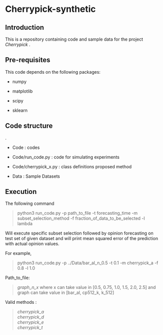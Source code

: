 # Cherrypick-synthetic

## Introduction

This is a repository containing code and sample data for the project *Cherrypick* . 

## Pre-requisites


This code depends on the following packages:

* numpy

* matplotlib

* scipy

* sklearn

## Code structure 
. 


- Code  : codes

- Code/run_code.py : code for simulating experiments 

- Code/cherrypick\_x.py : class definitions proposed method 

- Data : Sample Datasets

## Execution
The following command 
> python3 run_code.py -p path_to_file -t forecasting_time -m subset_selection_method  -f fraction_of_data_to_be_selected -l lambda


Will execute specific subset selection followed by opinion forecasting on test set of given dataset and will print mean squared error of the prediction with actual opinion values.

For example, 
> python3 run_code.py -p ../Data/bar_al_n_0.5 -t 0.1 -m cherrypick_a -f 0.8 -l 1.0



Path_to_file:
> *graph_n_x*
where x can take value in [0.5, 0.75, 1.0, 1.5, 2.0, 2.5]
 and graph can take value in [bar_al, cp512_k, k_512]

Valid methods : 
> *cherrypick\_a* \
>  *cherrypick\_d* \
> *cherrypick\_e* \
> *cherrypick\_t* 
